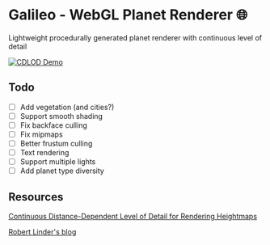 
# Galileo - WebGL Planet Renderer 🌐

Lightweight procedurally generated planet renderer
with continuous level of detail

[![CDLOD Demo](dist/CDLOD.gif)](https://nathsou.github.io/Galileo/dist)

## Todo

- [ ] Add vegetation (and cities?)
- [ ] Support smooth shading
- [ ] Fix backface culling
- [ ] Fix mipmaps
- [ ] Better frustum culling
- [ ] Text rendering
- [ ] Support multiple lights
- [ ] Add planet type diversity

## Resources

[Continuous Distance-Dependent Level of Detail for Rendering Heightmaps](http://vertexasylum.com/2010/07/11/oh-no-another-terrain-rendering-paper/)

[Robert Linder's blog](http://robert-lindner.com/blog/planet-renderer/)